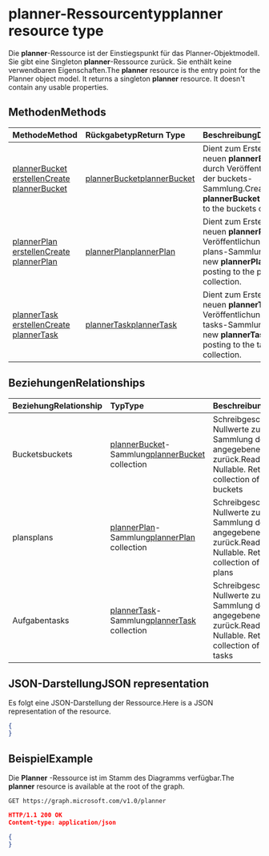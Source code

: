 # <a name="planner-resource-type"></a><span data-ttu-id="b8286-101">planner-Ressourcentyp</span><span class="sxs-lookup"><span data-stu-id="b8286-101">planner resource type</span></span>

<span data-ttu-id="b8286-p101">Die **planner**-Ressource ist der Einstiegspunkt für das Planner-Objektmodell. Sie gibt eine Singleton **planner**-Ressource zurück.  Sie enthält keine verwendbaren Eigenschaften.</span><span class="sxs-lookup"><span data-stu-id="b8286-p101">The **planner** resource is the entry point for the Planner object model. It returns a singleton **planner** resource.  It doesn't contain any usable properties.</span></span>


## <a name="methods"></a><span data-ttu-id="b8286-105">Methoden</span><span class="sxs-lookup"><span data-stu-id="b8286-105">Methods</span></span>

| <span data-ttu-id="b8286-106">Methode</span><span class="sxs-lookup"><span data-stu-id="b8286-106">Method</span></span>           | <span data-ttu-id="b8286-107">Rückgabetyp</span><span class="sxs-lookup"><span data-stu-id="b8286-107">Return Type</span></span>    |<span data-ttu-id="b8286-108">Beschreibung</span><span class="sxs-lookup"><span data-stu-id="b8286-108">Description</span></span>|
|:---------------|:--------|:----------|
|[<span data-ttu-id="b8286-109">plannerBucket erstellen</span><span class="sxs-lookup"><span data-stu-id="b8286-109">Create plannerBucket</span></span>](../api/planner_post_buckets.md) |[<span data-ttu-id="b8286-110">plannerBucket</span><span class="sxs-lookup"><span data-stu-id="b8286-110">plannerBucket</span></span>](plannerbucket.md)| <span data-ttu-id="b8286-111">Dient zum Erstellen eines neuen **plannerBucket** durch Veröffentlichung in der buckets-Sammlung.</span><span class="sxs-lookup"><span data-stu-id="b8286-111">Create a new **plannerBucket** by posting to the buckets collection.</span></span>|
|[<span data-ttu-id="b8286-112">plannerPlan erstellen</span><span class="sxs-lookup"><span data-stu-id="b8286-112">Create plannerPlan</span></span>](../api/planner_post_plans.md) |[<span data-ttu-id="b8286-113">plannerPlan</span><span class="sxs-lookup"><span data-stu-id="b8286-113">plannerPlan</span></span>](plannerplan.md)| <span data-ttu-id="b8286-114">Dient zum Erstellen eines neuen **plannerPlan** durch Veröffentlichung in der plans-Sammlung.</span><span class="sxs-lookup"><span data-stu-id="b8286-114">Create a new **plannerPlan** by posting to the plans collection.</span></span>|
|[<span data-ttu-id="b8286-115">plannerTask erstellen</span><span class="sxs-lookup"><span data-stu-id="b8286-115">Create plannerTask</span></span>](../api/planner_post_tasks.md) |[<span data-ttu-id="b8286-116">plannerTask</span><span class="sxs-lookup"><span data-stu-id="b8286-116">plannerTask</span></span>](plannertask.md)| <span data-ttu-id="b8286-117">Dient zum Erstellen einer neuen **plannerTask** durch Veröffentlichung in der tasks-Sammlung.</span><span class="sxs-lookup"><span data-stu-id="b8286-117">Create a new **plannerTask** by posting to the tasks collection.</span></span>|

## <a name="relationships"></a><span data-ttu-id="b8286-118">Beziehungen</span><span class="sxs-lookup"><span data-stu-id="b8286-118">Relationships</span></span>
| <span data-ttu-id="b8286-119">Beziehung</span><span class="sxs-lookup"><span data-stu-id="b8286-119">Relationship</span></span> | <span data-ttu-id="b8286-120">Typ</span><span class="sxs-lookup"><span data-stu-id="b8286-120">Type</span></span>   |<span data-ttu-id="b8286-121">Beschreibung</span><span class="sxs-lookup"><span data-stu-id="b8286-121">Description</span></span>|
|:---------------|:--------|:----------|
|<span data-ttu-id="b8286-122">Buckets</span><span class="sxs-lookup"><span data-stu-id="b8286-122">buckets</span></span>|<span data-ttu-id="b8286-123">[plannerBucket](plannerbucket.md)-Sammlung</span><span class="sxs-lookup"><span data-stu-id="b8286-123">[plannerBucket](plannerbucket.md) collection</span></span>| <span data-ttu-id="b8286-p102">Schreibgeschützt. Lässt Nullwerte zu. Gibt eine Sammlung der angegebenen einfaches zurück.</span><span class="sxs-lookup"><span data-stu-id="b8286-p102">Read-only. Nullable. Returns a collection of the specified buckets</span></span>|
|<span data-ttu-id="b8286-127">plans</span><span class="sxs-lookup"><span data-stu-id="b8286-127">plans</span></span>|<span data-ttu-id="b8286-128">[plannerPlan](plannerplan.md)-Sammlung</span><span class="sxs-lookup"><span data-stu-id="b8286-128">[plannerPlan](plannerplan.md) collection</span></span>| <span data-ttu-id="b8286-p103">Schreibgeschützt. Lässt Nullwerte zu. Gibt eine Sammlung der angegebenen Pläne zurück.</span><span class="sxs-lookup"><span data-stu-id="b8286-p103">Read-only. Nullable. Returns a collection of the specified plans</span></span>|
|<span data-ttu-id="b8286-132">Aufgaben</span><span class="sxs-lookup"><span data-stu-id="b8286-132">tasks</span></span>|<span data-ttu-id="b8286-133">[plannerTask](plannertask.md)-Sammlung</span><span class="sxs-lookup"><span data-stu-id="b8286-133">[plannerTask](plannertask.md) collection</span></span>| <span data-ttu-id="b8286-p104">Schreibgeschützt. Lässt Nullwerte zu. Gibt eine Sammlung der angegebenen Aufgaben zurück.</span><span class="sxs-lookup"><span data-stu-id="b8286-p104">Read-only. Nullable. Returns a collection of the specified tasks</span></span>|

## <a name="json-representation"></a><span data-ttu-id="b8286-137">JSON-Darstellung</span><span class="sxs-lookup"><span data-stu-id="b8286-137">JSON representation</span></span>
<span data-ttu-id="b8286-138">Es folgt eine JSON-Darstellung der Ressource.</span><span class="sxs-lookup"><span data-stu-id="b8286-138">Here is a JSON representation of the resource.</span></span>

<!-- {
  "blockType": "resource",
  "baseType": "microsoft.graph.entity",
  "@odata.type": "microsoft.graph.planner"
}-->

```json
{
}
```

## <a name="example"></a><span data-ttu-id="b8286-139">Beispiel</span><span class="sxs-lookup"><span data-stu-id="b8286-139">Example</span></span>

<span data-ttu-id="b8286-140">Die **Planner** -Ressource ist im Stamm des Diagramms verfügbar.</span><span class="sxs-lookup"><span data-stu-id="b8286-140">The **planner** resource is available at the root of the graph.</span></span>

<!--{
  "blockType": "request"
}-->
```http
GET https://graph.microsoft.com/v1.0/planner
```

<!--{
  "blockType": "response",
  "truncated": true,
  "@odata.type": "microsoft.graph.planner"
}-->
```json
HTTP/1.1 200 OK
Content-type: application/json

{
}
```

<!-- uuid: 8fcb5dbc-d5aa-4681-8e31-b001d5168d79
2015-10-25 14:57:30 UTC -->
<!-- {
  "type": "#page.annotation",
  "description": "planner resource",
  "keywords": "",
  "section": "documentation",
  "tocPath": ""
}-->